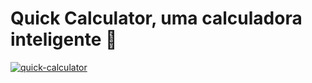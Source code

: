 # Quick Calculator, uma calculadora inteligente 📲
[![quick-calculator](https://user-images.githubusercontent.com/83795481/228424806-60d1881a-917e-4e26-8587-842e501e5ee5.png)](https://danielmaica.github.io/quick-calculator/)
